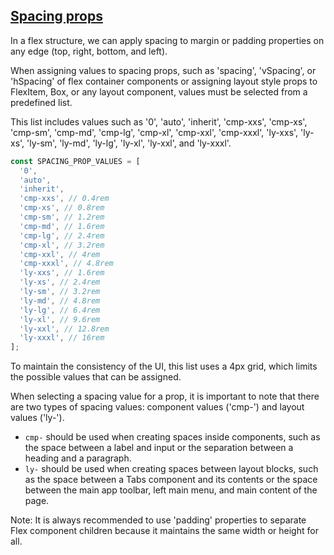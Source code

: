 ## [Spacing props](#spacing-props)

In a flex structure, we can apply spacing to margin or padding properties on any edge (top, right, bottom, and left).

When assigning values to spacing props, such as 'spacing', 'vSpacing', or 'hSpacing' of flex
container components or assigning layout style props to FlexItem, Box,
or any layout component, values must be selected from a predefined list.

This list includes values such as '0', 'auto', 'inherit', 'cmp-xxs', 'cmp-xs',
'cmp-sm', 'cmp-md', 'cmp-lg', 'cmp-xl', 'cmp-xxl', 'cmp-xxxl', 'ly-xxs',
'ly-xs', 'ly-sm', 'ly-md', 'ly-lg', 'ly-xl', 'ly-xxl', and 'ly-xxxl'.

```js
const SPACING_PROP_VALUES = [
  '0',
  'auto',
  'inherit',
  'cmp-xxs', // 0.4rem
  'cmp-xs', // 0.8rem
  'cmp-sm', // 1.2rem
  'cmp-md', // 1.6rem
  'cmp-lg', // 2.4rem
  'cmp-xl', // 3.2rem
  'cmp-xxl', // 4rem
  'cmp-xxxl', // 4.8rem
  'ly-xxs', // 1.6rem
  'ly-xs', // 2.4rem
  'ly-sm', // 3.2rem
  'ly-md', // 4.8rem
  'ly-lg', // 6.4rem
  'ly-xl', // 9.6rem
  'ly-xxl', // 12.8rem
  'ly-xxxl', // 16rem
];
```

To maintain the consistency of the UI, this list uses a 4px grid, which limits the possible values that can be assigned.

When selecting a spacing value for a prop, it is important to note that there are two types of spacing values: component values ('cmp-') and layout values ('ly-'). 

- `cmp-` should be used when creating spaces inside components, such as the space between a label and input or the separation between a heading and a paragraph. 
- `ly-` should be used when creating spaces between layout blocks, such as the space between a Tabs component and its contents or the space between the main app toolbar, left main menu, and main content of the page. 

Note: It is always recommended to use 'padding' properties to separate Flex component children because it maintains the same width or height for all.